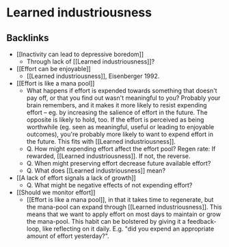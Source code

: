 # Learned industriousness

## Backlinks
* [[Inactivity can lead to depressive boredom]]
	* Through lack of [[Learned industriousness]]? 
* [[Effort can be enjoyable]]
	* [[Learned industriousness]], Eisenberger 1992.
* [[Effort is like a mana pool]]
	* What happens if effort is expended towards something that doesn't pay off, or that you find out wasn't meaningful to you? Probably your brain remembers, and it makes it more likely to resist expending effort – eg. by increasing the salience of effort in the future. The opposite is likely to hold, too. If the effort is perceived as being worthwhile (eg. seen as meaningful, useful or leading to enjoyable outcomes), you're probably more likely to want to expend effort in the future. This fits with [[Learned industriousness]]. 
	* Q. How might expending effort affect the effort pool?
Regen rate: If rewarded, [[Learned industriousness]]. If not, the reverse.
	* Q. When might preserving effort decrease future available effort?
	* Q. What does [[Learned industriousness]] mean?
* [[A lack of effort signals a lack of growth]]
	* Q. What might be negative effects of not expending effort?
* [[Should we monitor effort]]
	* [[Effort is like a mana pool]], in that it takes time to regenerate, but the mana-pool can expand through [[Learned industriousness]]. This means that we want to apply effort on most days to maintain or grow the mana-pool. This habit can be bolstered by giving it a feedback-loop, like reflecting on it daily. E.g. "did you expend an appropriate amount of effort yesterday?".

<!-- {BearID:64BB8CCF-CF5A-496A-A4CB-69392DAA6F1F-90567-00003552CDED7433} -->
